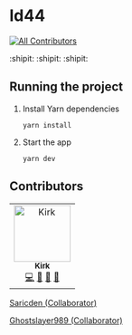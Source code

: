 # ld44
[![All Contributors](https://img.shields.io/badge/all_contributors-1-orange.svg?style=flat-square)](#contributors)

:shipit: :shipit: :shipit:

## Running the project

1. Install Yarn dependencies

    ```
    yarn install
    ```

1. Start the app

    ```
    yarn dev
    ```

## Contributors

<!-- ALL-CONTRIBUTORS-LIST:START - Do not remove or modify this section -->
<!-- prettier-ignore -->
<table><tr><td align="center"><a href="http://saricden.com/"><img src="https://avatars2.githubusercontent.com/u/7004280?v=4" width="100px;" alt="Kirk"/><br /><sub><b>Kirk</b></sub></a><br /><a href="https://github.com/trezy-studios/ld44/commits?author=saricden" title="Code">💻</a> <a href="#design-saricden" title="Design">🎨</a> <a href="#ideas-saricden" title="Ideas, Planning, & Feedback">🤔</a> <a href="#review-saricden" title="Reviewed Pull Requests">👀</a></td></tr></table>

<!-- ALL-CONTRIBUTORS-LIST:END -->
[Saricden (Collaborator)](https://github.com/saricden)

[Ghostslayer989 (Collaborator)](https://github.com/ghostslayer989)
